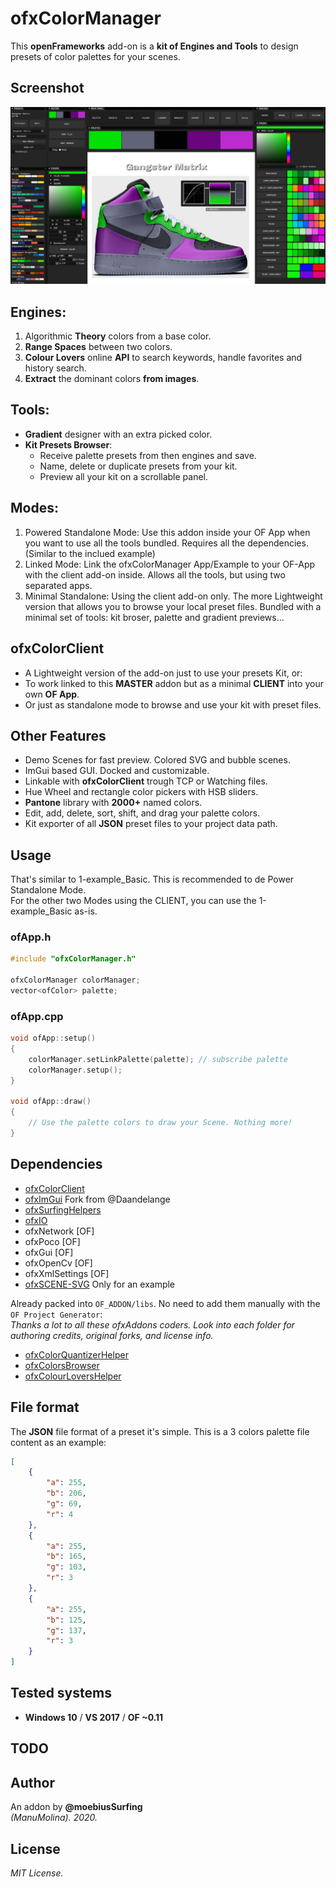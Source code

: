 # ofxColorManager

This **openFrameworks** add-on is a **kit of Engines and Tools** to design presets of color palettes for your scenes.  

## Screenshot
![image](/readme_images/Capture.JPG?raw=true "image")

## Engines:  
  1. Algorithmic **Theory** colors from a base color.
  2. **Range Spaces** between two colors.
  3. **Colour Lovers** online **API** to search keywords, handle favorites and history search.
  4. **Extract** the dominant colors **from images**.

## Tools:  
* **Gradient** designer with an extra picked color.
* **Kit Presets Browser**: 
  * Receive palette presets from then engines and save. 
  * Name, delete or duplicate presets from your kit.
  * Preview all your kit on a scrollable panel.

## Modes:
  1. Powered Standalone Mode:
    Use this addon inside your OF App when you want to use all the tools bundled.
    Requires all the dependencies. (Similar to the inclued example)
  2. Linked Mode:
    Link the ofxColorManager App/Example to your OF-App with the client add-on inside.
    Allows all the tools, but using two separated apps.
  3. Minimal Standalone:
    Using the client add-on only. The more Lightweight version that allows you to browse your local preset files.
    Bundled with a minimal set of tools: kit broser, palette and gradient previews...

## ofxColorClient 
  * A Lightweight version of the add-on just to use your presets Kit, or: 
  * To work linked to this **MASTER** addon but as a minimal **CLIENT** into your own **OF App**. 
  * Or just as standalone mode to browse and use your kit with preset files.

## Other Features
* Demo Scenes for fast preview. Colored SVG and bubble scenes.
* ImGui based GUI. Docked and customizable.
* Linkable with **ofxColorClient** trough TCP or Watching files.
* Hue Wheel and rectangle color pickers with HSB sliders.
* **Pantone** library with **2000+** named colors.
* Edit, add, delete, sort, shift, and drag your palette colors. 
* Kit exporter of all **JSON** preset files to your project data path.

## Usage
That's similar to 1-example_Basic. This is recommended to de Power Standalone Mode.  
For the other two Modes using the CLIENT, you can use the 1-example_Basic as-is.
### ofApp.h
```.cpp
#include "ofxColorManager.h"

ofxColorManager colorManager;
vector<ofColor> palette;
```
### ofApp.cpp
```.cpp
void ofApp::setup()
{
	colorManager.setLinkPalette(palette); // subscribe palette
	colorManager.setup();
}

void ofApp::draw()
{
	// Use the palette colors to draw your Scene. Nothing more!
}
```

## Dependencies
* [ofxColorClient](https://github.com/moebiussurfing/ofxColorClient)
* [ofxImGui](https://github.com/moebiussurfing/ofxImGui)  Fork from @Daandelange
* [ofxSurfingHelpers](https://github.com/moebiussurfing/ofxSurfingHelpers)  
* [ofxIO](https://github.com/bakercp/ofxIO)
* ofxNetwork [OF]
* ofxPoco [OF]
* ofxGui [OF]
* ofxOpenCv [OF]
* ofxXmlSettings [OF]
* [ofxSCENE-SVG](https://github.com/moebiussurfing/ofxSCENE-SVG)  Only for an example 

Already packed into ```OF_ADDON/libs```. No need to add them manually with the ```OF Project Generator```:  
*Thanks a lot to all these ofxAddons coders. Look into each folder for authoring credits, original forks, and license info.*  
* [ofxColorQuantizerHelper](https://github.com/moebiussurfing/ofxColorQuantizerHelper)
* [ofxColorsBrowser](https://github.com/moebiussurfing/ofxColorsBrowser)
* [ofxColourLoversHelper](https://github.com/moebiussurfing/ofxColourLoversHelper)  

## File format
The **JSON** file format of a preset it's simple. This is a 3 colors palette file content as an example:
```.json
[
    {
        "a": 255,
        "b": 206,
        "g": 69,
        "r": 4
    },
    {
        "a": 255,
        "b": 165,
        "g": 103,
        "r": 3
    },
    {
        "a": 255,
        "b": 125,
        "g": 137,
        "r": 3
    }
]
```

## Tested systems
- **Windows 10** / **VS 2017** / **OF ~0.11**

## TODO

## Author
An addon by **@moebiusSurfing**  
*(ManuMolina). 2020.*

## License
*MIT License.*